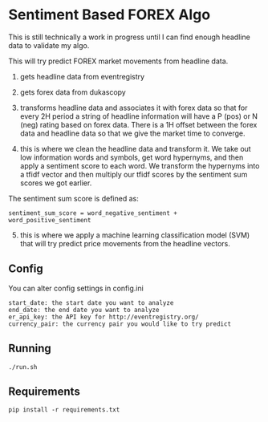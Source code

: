 # Sentiment Based FOREX Algo

This is still technically a work in progress until I can find enough headline
data to validate my algo.

This will try predict FOREX market movements from headline data.

1. gets headline data from eventregistry

2. gets forex data from dukascopy

3. transforms headline data and associates it with forex data so that for every
2H period a string of headline information will have a P (pos) or N (neg) rating
based on forex data. There is a 1H offset between the forex data and headline data
so that we give the market time to converge.

4. this is where we clean the headline data and transform it. We take out low
information words and symbols, get word hypernyms, and then apply a sentiment score
to each word. We transform the hypernyms into a tfidf vector and then multiply our
tfidf scores by the sentiment sum scores we got earlier.

 The sentiment sum score is defined as:
 ```
sentiment_sum_score = word_negative_sentiment + word_positive_sentiment
```

5. this is where we apply a machine learning classification model (SVM) that will
try predict price movements from the headline vectors.

## Config

You can alter config settings in config.ini

```
start_date: the start date you want to analyze
end_date: the end date you want to analyze
er_api_key: the API key for http://eventregistry.org/
currency_pair: the currency pair you would like to try predict
```

## Running

```
./run.sh
```


## Requirements

```
pip install -r requirements.txt
```
